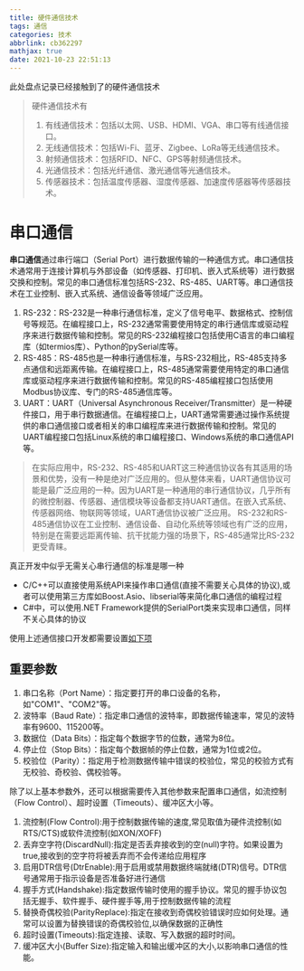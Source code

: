 ```yaml
---
title: 硬件通信技术
tags: 通信
categories: 技术
abbrlink: cb362297
mathjax: true
date: 2021-10-23 22:51:13
---
```


此处盘点记录已经接触到了的硬件通信技术

<!-- more -->

> 硬件通信技术有
>
> 1. 有线通信技术：包括以太网、USB、HDMI、VGA、串口等有线通信接口。
> 2. 无线通信技术：包括Wi-Fi、蓝牙、Zigbee、LoRa等无线通信技术。
> 3. 射频通信技术：包括RFID、NFC、GPS等射频通信技术。
> 4. 光通信技术：包括光纤通信、激光通信等光通信技术。
> 5. 传感器技术：包括温度传感器、湿度传感器、加速度传感器等传感器技术。

# 串口通信

**串口通信**通过串行端口（Serial Port）进行数据传输的一种通信方式。串口通信技术通常用于连接计算机与外部设备（如传感器、打印机、嵌入式系统等）进行数据交换和控制。常见的串口通信标准包括RS-232、RS-485、UART等。串口通信技术在工业控制、嵌入式系统、通信设备等领域广泛应用。

1. RS-232：RS-232是一种串行通信标准，定义了信号电平、数据格式、控制信号等规范。在编程接口上，RS-232通常需要使用特定的串行通信库或驱动程序来进行数据传输和控制。常见的RS-232编程接口包括使用C语言的串口编程库（如termios库）、Python的pySerial库等。
2. RS-485：RS-485也是一种串行通信标准，与RS-232相比，RS-485支持多点通信和远距离传输。在编程接口上，RS-485通常需要使用特定的串口通信库或驱动程序来进行数据传输和控制。常见的RS-485编程接口包括使用Modbus协议库、专门的RS-485通信库等。 
3. UART：UART（Universal Asynchronous Receiver/Transmitter）是一种硬件接口，用于串行数据通信。在编程接口上，UART通常需要通过操作系统提供的串口通信接口或者相关的串口编程库来进行数据传输和控制。常见的UART编程接口包括Linux系统的串口编程接口、Windows系统的串口通信API等。

> 在实际应用中，RS-232、RS-485和UART这三种通信协议各有其适用的场景和优势，没有一种是绝对广泛应用的。但从整体来看，UART通信协议可能是最广泛应用的一种。因为UART是一种通用的串行通信协议，几乎所有的微控制器、传感器、通信模块等设备都支持UART通信。在嵌入式系统、传感器网络、物联网等领域，UART通信协议被广泛应用。 RS-232和RS-485通信协议在工业控制、通信设备、自动化系统等领域也有广泛的应用，特别是在需要远距离传输、抗干扰能力强的场景下，RS-485通常比RS-232更受青睐。

真正开发中似乎无需关心串行通信的标准是哪一种

- C/C++可以直接使用系统API来操作串口通信(直接不需要关心具体的协议),或者可以使用第三方库如Boost.Asio、libserial等来简化串口通信的编程过程
- C#中，可以使用.NET Framework提供的SerialPort类来实现串口通信，同样不关心具体的协议

使用上述通信接口开发都需要设置[如下项](#重要参数)

## 重要参数

1. 串口名称（Port Name）：指定要打开的串口设备的名称，如"COM1"、"COM2"等。 
2. 波特率（Baud Rate）：指定串口通信的波特率，即数据传输速率，常见的波特率有9600、115200等。 
3. 数据位（Data Bits）：指定每个数据字节的位数，通常为8位。 
4. 停止位（Stop Bits）：指定每个数据帧的停止位数，通常为1位或2位。 
5. 校验位（Parity）：指定用于检测数据传输中错误的校验位，常见的校验方式有无校验、奇校验、偶校验等。 

除了以上基本参数外，还可以根据需要传入其他参数来配置串口通信，如流控制（Flow Control）、超时设置（Timeouts）、缓冲区大小等。

1. 流控制(Flow Control):用于控制数据传输的速度,常见取值为硬件流控制(如RTS/CTS)或软件流控制(如XON/XOFF)
2. 丢弃空字符(DiscardNull):指定是否丢弃接收到的空(null)字符。如果设置为true,接收到的空字符将被丢弃而不会传递给应用程序
3. 启用DTR信号(DtrEnable):用于启用或禁用数据终端就绪(DTR)信号。DTR信号通常用于指示设备是否准备好进行通信
4. 握手方式(Handshake):指定数据传输时使用的握手协议。常见的握手协议包括无握手、软件握手、硬件握手等,用于控制数据传输的流程
5. 替换奇偶校验(ParityReplace):指定在接收到奇偶校验错误时应如何处理。通常可以设置为替换错误的奇偶校验位,以确保数据的正确性
6. 超时设置(Timeouts):指定连接、读取、写入数据的超时时间。
7. 缓冲区大小(Buffer Size):指定输入和输出缓冲区的大小,以影响串口通信的性能。





